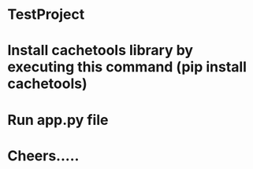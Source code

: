 # TestProject
# Install cachetools library by executing this command (pip install cachetools)
# Run app.py file
# Cheers.....
